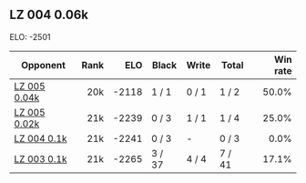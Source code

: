 ## LZ 004 0.06k ##

ELO: -2501

Opponent | Rank | ELO | Black | Write | Total | Win rate
---------|-----:|----:|-------|-------|-------|-------:
[LZ 005 0.04k](LZ%20005%200.04k.md) | 20k | -2118 | 1 / 1 | 0 / 1 | 1 / 2 | 50.0%
[LZ 005 0.02k](LZ%20005%200.02k.md) | 21k | -2239 | 0 / 3 | 1 / 1 | 1 / 4 | 25.0%
[LZ 004 0.1k](LZ%20004%200.1k.md) | 21k | -2241 | 0 / 3 | - | 0 / 3 | 0.0%
[LZ 003 0.1k](LZ%20003%200.1k.md) | 21k | -2265 | 3 / 37 | 4 / 4 | 7 / 41 | 17.1%
